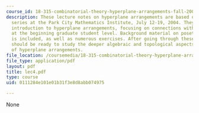 ```yaml
---
course_id: 18-315-combinatorial-theory-hyperplane-arrangements-fall-2004
description: These lecture notes on hyperplane arrangements are based on a lecture
  series at the Park City Mathematics Institute, July 12-19, 2004. They provide an
  introduction to hyperplane arrangements, focusing on connections with combinatorics,
  at the beginning graduate student level. Background material on posets and matroids
  is included, as well as numerous exercises. After going through these notes a student
  should be ready to study the deeper algebraic and topological aspects of the theory
  of hyperplane arrangements.
file_location: /coursemedia/18-315-combinatorial-theory-hyperplane-arrangements-fall-2004/0111284e101e01b31f3e8d8abb074975_lec4.pdf
file_type: application/pdf
layout: pdf
title: lec4.pdf
type: course
uid: 0111284e101e01b31f3e8d8abb074975

---
```

None